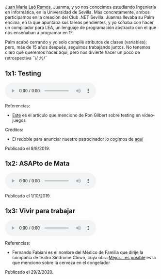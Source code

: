 [Juan María Laó Ramos](https://twitter.com/juanlao), Juanma, y yo nos conocimos estudiando Ingeniería en Informática, en la Universidad de Sevilla. 
Más concretamente, ambos participamos en la creación del Club .NET Sevilla. 
Juanma llevaba su Palm encima, en la que apuntaba sus tareas pendientes, 
y yo soñaba con hacer un compilador para LEA, un lenguaje de programación abstracto con el que nos enseñaban a programar en 1º.

Palm acabó cerrando y yo solo compilé atributos de clases (variables); 
pero, más de 15 años después, seguimos trabajando juntos. 
No tenemos claro qué queremos hacer aquí, pero nos divierte hacer un poco de retrospectiva ¯\\_(ツ)_/¯

## 1x1: Testing

<audio controls loop>
  <source src="items/documents/JuanmaYMarcos-1x1.mp3" type="audio/mpeg">
(Perdona, tu navegador no soporta empotrar audio.)
</audio>

Referencias:
- [Este](https://grumpygamer.com/unit_testing_games) es el artículo que menciono de Ron Gilbert sobre testing en
  vídeo-juegos

Créditos:
- El redoble para anunciar nuestro patrocinador lo cogimos de
  [aquí](https://freesound.org/people/bigjoedrummer/sounds/77305/)

Publicado el 9/8/2019.

## 1x2: ASAPto de Mata

<audio controls loop>
  <source src="items/documents/JuanmaYMarcos-1x2.mp3" type="audio/mpeg">
</audio>

Publicado el 1/10/2019.

## 1x3: Vivir para trabajar

<audio controls loop>
  <source src="items/documents/JuanmaYMarcos-1x3.mp3" type="audio/mpeg">
</audio>

Referencias:
- Fernando Fabiani es el nombre del Médico de Familia que dirije la compañía de teatro Síndrome Clown, 
cuya obra [Mejor... es posible](https://www.redescena.net/espectaculo/25903/mejor-es-posible/?) es la que menciono sobre la cerveza en el congelador

Publicado el 29/2/2020.